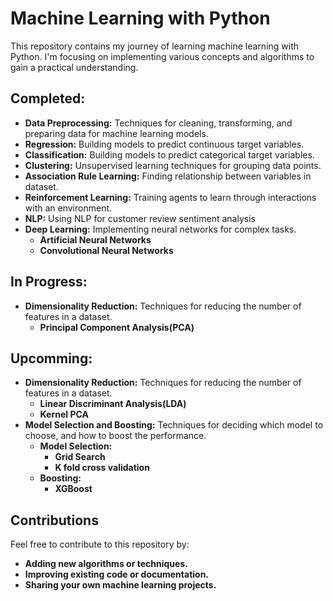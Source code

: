 # Machine Learning with Python

This repository contains my journey of learning machine learning with Python. I'm focusing on implementing various concepts and algorithms to gain a practical understanding.

## Completed:

- **Data Preprocessing:** Techniques for cleaning, transforming, and preparing data for machine learning models.
- **Regression:** Building models to predict continuous target variables.
- **Classification:** Building models to predict categorical target variables.
- **Clustering:** Unsupervised learning techniques for grouping data points.
- **Association Rule Learning:** Finding relationship between variables in dataset.
- **Reinforcement Learning:** Training agents to learn through interactions with an environment.
- **NLP:** Using NLP for customer review sentiment analysis
- **Deep Learning:** Implementing neural networks for complex tasks.
    - **Artificial Neural Networks**
    - **Convolutional Neural Networks**

## In Progress:
- **Dimensionality Reduction:** Techniques for reducing the number of features in a dataset.
    - **Principal Component Analysis(PCA)**
    
## Upcomming:
- **Dimensionality Reduction:** Techniques for reducing the number of features in a dataset.
    - **Linear Discriminant Analysis(LDA)**
    - **Kernel PCA**
- **Model Selection and Boosting:** Techniques for deciding which model to choose, and how to boost the performance.
    - **Model Selection:**
        - **Grid Search**
        - **K fold cross validation**
    - **Boosting:**
        - **XGBoost**

## Contributions

Feel free to contribute to this repository by:

- **Adding new algorithms or techniques.**
- **Improving existing code or documentation.**
- **Sharing your own machine learning projects.**
